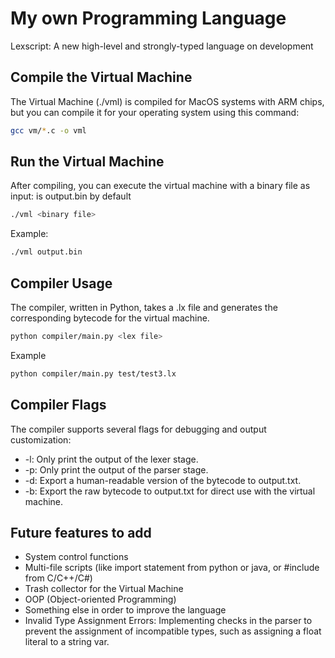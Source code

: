 # My own Programming Language
Lexscript: A new high-level and strongly-typed language on development

## Compile the Virtual Machine
The Virtual Machine (./vml) is compiled for MacOS systems with ARM chips, but you can compile it for your operating system using this command:
```bash
gcc vm/*.c -o vml
```

## Run the Virtual Machine
After compiling, you can execute the virtual machine with a binary file as input:
<binary file> is output.bin by default
```bash
./vml <binary file>
```
Example:
```bash
./vml output.bin
```

## Compiler Usage
The compiler, written in Python, takes a .lx file and generates the corresponding bytecode for the virtual machine.
```bash
python compiler/main.py <lex file>
```
Example
```bash
python compiler/main.py test/test3.lx
```

## Compiler Flags
The compiler supports several flags for debugging and output customization:

* -l: Only print the output of the lexer stage.
* -p: Only print the output of the parser stage.
* -d: Export a human-readable version of the bytecode to output.txt.
* -b: Export the raw bytecode to output.txt for direct use with the virtual machine.

## Future features to add
- System control functions
- Multi-file scripts (like import statement from python or java, or #include from C/C++/C#)
- Trash collector for the Virtual Machine
- OOP (Object-oriented Programming)
- Something else in order to improve the language
- Invalid Type Assignment Errors: Implementing checks in the parser to prevent the assignment of incompatible types, such as assigning a float literal to a string var.
